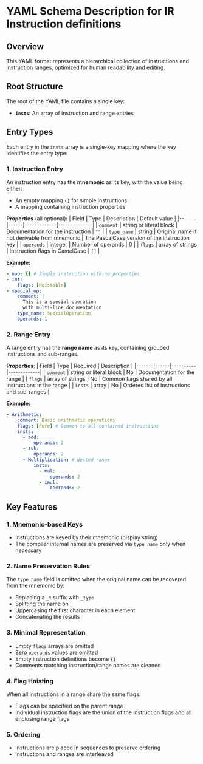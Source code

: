 # YAML Schema Description for IR Instruction definitions

## Overview

This YAML format represents a hierarchical collection of instructions and instruction ranges, optimized for human readability and editing.

## Root Structure

The root of the YAML file contains a single key:

- **`insts`**: An array of instruction and range entries

## Entry Types

Each entry in the `insts` array is a single-key mapping where the key identifies the entry type:

### 1. Instruction Entry

An instruction entry has the **mnemonic** as its key, with the value being either:

- An empty mapping `{}` for simple instructions
- A mapping containing instruction properties

**Properties** (all optional):
| Field | Type | Description | Default value |
|-------|------|-------------|--------------|
| `comment` | string or literal block | Documentation for the instruction | `""` |
| `type_name` | string | Original name if not derivable from mnemonic | The PascalCase version of the instruction key |
| `operands` | integer | Number of operands | 0 |
| `flags` | array of strings | Instruction flags in CamelCase | `[]` |

**Example:**

```yaml
- nop: {} # Simple instruction with no properties
- int:
    flags: [Hoistable]
- special_op:
    comment: |
      This is a special operation
      with multi-line documentation
    type_name: SpecialOperation
    operands: 1
```

### 2. Range Entry

A range entry has the **range name** as its key, containing grouped instructions and sub-ranges.

**Properties**:
| Field | Type | Required | Description |
|-------|------|----------|-------------|
| `comment` | string or literal block | No | Documentation for the range |
| `flags` | array of strings | No | Common flags shared by all instructions in the range |
| `insts` | array | No | Ordered list of instructions and sub-ranges |

**Example:**

```yaml
- Arithmetic:
    comment: Basic arithmetic operations
    flags: [Pure] # Common to all contained instructions
    insts:
      - add:
          operands: 2
      - sub:
          operands: 2
      - Multiplication: # Nested range
          insts:
            - mul:
                operands: 2
            - imul:
                operands: 2
```

## Key Features

### 1. Mnemonic-based Keys

- Instructions are keyed by their mnemonic (display string)
- The compiler internal names are preserved via `type_name` only when necessary

### 2. Name Preservation Rules

The `type_name` field is omitted when the original name can be recovered from the mnemonic by:

- Replacing a `_t` suffix with `_type`
- Splitting the name on `_`
- Uppercasing the first character in each element
- Concatenating the results

### 3. Minimal Representation

- Empty `flags` arrays are omitted
- Zero `operands` values are omitted
- Empty instruction definitions become `{}`
- Comments matching instruction/range names are cleaned

### 4. Flag Hoisting

When all instructions in a range share the same flags:

- Flags can be specified on the parent range
- Individual instruction flags are the union of the instruction flags and all enclosing range flags

### 5. Ordering

- Instructions are placed in sequences to preserve ordering
- Instructions and ranges are interleaved
